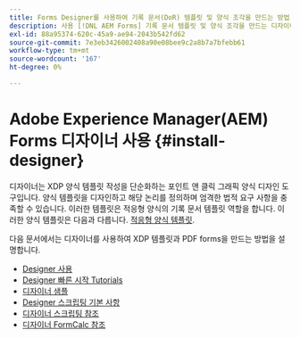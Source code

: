 ```yaml
---
title: Forms Designer를 사용하여 기록 문서(DoR) 템플릿 및 양식 조각을 만드는 방법
description: 사용 [!DNL AEM Forms] 기록 문서 템플릿 및 양식 조각을 만드는 디자이너입니다.
exl-id: 88a95374-620c-45a9-ae94-2043b542fd62
source-git-commit: 7e3eb3426002408a90e08bee9c2a8b7a7bfebb61
workflow-type: tm+mt
source-wordcount: '167'
ht-degree: 0%

---
```


# Adobe Experience Manager(AEM) Forms 디자이너 사용 {#install-designer}

디자이너는 XDP 양식 템플릿 작성을 단순화하는 포인트 앤 클릭 그래픽 양식 디자인 도구입니다. 양식 템플릿을 디자인하고 해당 논리를 정의하며 엄격한 법적 요구 사항을 충족할 수 있습니다. 이러한 템플릿은 적응형 양식의 기록 문서 템플릿 역할을 합니다. 이러한 양식 템플릿은 다음과 다릅니다. [적응형 양식 템플릿](template-editor.md).

다음 문서에서는 디자이너를 사용하여 XDP 템플릿과 PDF forms을 만드는 방법을 설명합니다.

+ [Designer 사용](assets/using-designer-cs.pdf)
+ [Designer 빠른 시작 Tutorials](https://helpx.adobe.com/content/dam/help/en/experience-manager/6-5/forms/pdf/designer-quickstart.pdf)
+ [디자이너 샘플](https://helpx.adobe.com/content/dam/help/en/experience-manager/6-5/forms/pdf/designer-samples.pdf)
+ [Designer 스크립팅 기본 사항](https://helpx.adobe.com/content/dam/help/en/experience-manager/6-5/forms/pdf/scripting-basics.pdf)
+ [디자이너 스크립팅 참조](https://helpx.adobe.com/content/dam/help/en/experience-manager/6-5/forms/pdf/scripting-reference.pdf)
+ [디자이너 FormCalc 참조](https://helpx.adobe.com/content/dam/help/en/experience-manager/6-5/forms/pdf/formcalc-reference.pdf)
